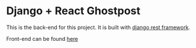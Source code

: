 # Django + React Ghostpost

This is the back-end for this project. It is built with [django rest framework](https://www.django-rest-framework.org/).

Front-end can be found [here](https://github.com/p-mayor/fe-react-ghostpost)